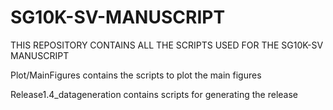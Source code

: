 # SG10K-SV-MANUSCRIPT
THIS REPOSITORY CONTAINS ALL THE SCRIPTS USED FOR THE SG10K-SV MANUSCRIPT

Plot/MainFigures contains the scripts to plot the main figures

Release1.4_datageneration contains scripts for generating the release

